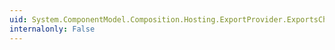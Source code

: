 ```yaml
---
uid: System.ComponentModel.Composition.Hosting.ExportProvider.ExportsChanging
internalonly: False
---
```

